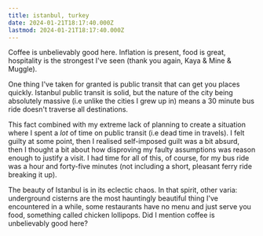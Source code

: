 ```yaml
---
title: istanbul, turkey
date: 2024-01-21T18:17:40.000Z
lastmod: 2024-01-21T18:17:40.000Z
---
```

Coffee is unbelievably good here. Inflation is present, food is great, hospitality is the strongest I've seen (thank you again, Kaya & Mine & Muggle).

One thing I've taken for granted is public transit that can get you places quickly. Istanbul public transit is solid, but the nature of the city being absolutely massive (i.e unlike the cities I grew up in) means a 30 minute bus ride doesn't traverse all destinations.

This fact combined with my extreme lack of planning to create a situation where I spent a *lot* of time on public transit (i.e dead time in travels). I felt guilty at some point, then I realised self-imposed guilt was a bit absurd, then I thought a bit about how disproving my faulty assumptions was reason enough to justify a visit. I had time for all of this, of course, for my bus ride was a hour and forty-five minutes (not including a short, pleasant ferry ride breaking it up).

The beauty of Istanbul is in its eclectic chaos. In that spirit, other varia: underground cisterns are the most hauntingly beautiful thing I've encountered in a while, some restaurants have no menu and just serve you food, something called chicken lollipops. Did I mention coffee is unbelievably good here?
